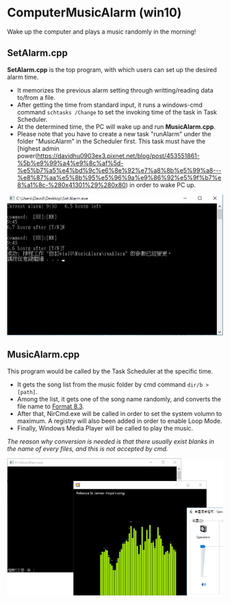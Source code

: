 # ComputerMusicAlarm (win10)
Wake up the computer and plays a music randomly in the morning!


## SetAlarm.cpp
**SetAlarm.cpp** is the top program, with which users can set up the desired alarm time.
 * It memorizes the previous alarm setting through writting/reading data to/from a file.
 * After getting the time from standard input, it runs a windows-cmd command `schtasks /Change` to set the invoking time of the task in Task Scheduler.
 * At the determined time, the PC will wake up and run **MusicAlarm.cpp**.
 * Please note that you have to create a new task "runAlarm" under the folder "MusicAlarm" in the Scheduler first. This task must have the [highest admin power(https://davidhu0903ex3.pixnet.net/blog/post/453551861-%5b%e9%99%a4%e9%8c%af%5d-%e5%b7%a5%e4%bd%9c%e6%8e%92%e7%a8%8b%e5%99%a8---%e8%87%aa%e5%8b%95%e5%96%9a%e9%86%92%e5%9f%b7%e8%a1%8c-%280x41301%29%280x80) in order to wake PC up.
 
![Snapshot 01](/01.png)


## MusicAlarm.cpp
This program would be called by the Task Scheduler at the specific time.
 * It gets the song list from the music folder by cmd command `dir/b > [path]`.
 * Among the list, it gets one of the song name randomly, and converts the file name to [Format 8.3](https://en.wikipedia.org/wiki/8.3_filename).
 * After that, NirCmd.exe will be called in order to set the system volumn to maximum. A registry will also been added in order to enable Loop Mode.
 * Finally, Windows Media Player will be called to play the music. 
 
*The reason why conversion is needed is that there usually exist blanks in the name of every files, and this is not accepted by cmd.*

![Snapshot 02](/02.png)
